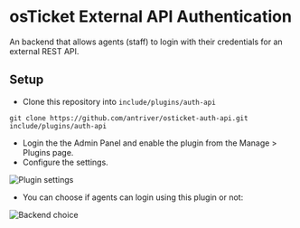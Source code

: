 # osTicket External API Authentication

An backend that allows agents (staff) to login with their credentials for an external REST API.

## Setup
* Clone this repository into `include/plugins/auth-api`
```
git clone https://github.com/antriver/osticket-auth-api.git include/plugins/auth-api
```
* Login the the Admin Panel and enable the plugin from the Manage > Plugins page.
* Configure the settings.

![Plugin settings](http://img.ctrlv.in/img/15/05/27/5565f3e3ce56d.jpg)

* You can choose if agents can login using this plugin or not:

![Backend choice](http://img.ctrlv.in/img/15/05/27/5565f4f4a58eb.jpg)
